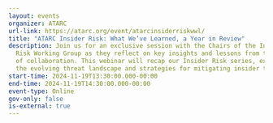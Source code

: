 ```yaml
---
layout: events
organizer: ATARC
url-link: https://atarc.org/event/atarcinsiderriskwwl/
title: "ATARC Insider Risk: What We’ve Learned, a Year in Review"
description: Join us for an exclusive session with the Chairs of the Insider
  Risk Working Group as they reflect on key insights and lessons from two years
  of collaboration. This webinar will recap our Insider Risk series, exploring
  the evolving threat landscape and strategies for mitigating insider threats.
start-time: 2024-11-19T13:30:00.000-00:00
end-time: 2024-11-19T14:30:00.000-00:00
event-type: Online
gov-only: false
is-external: true
---
```

